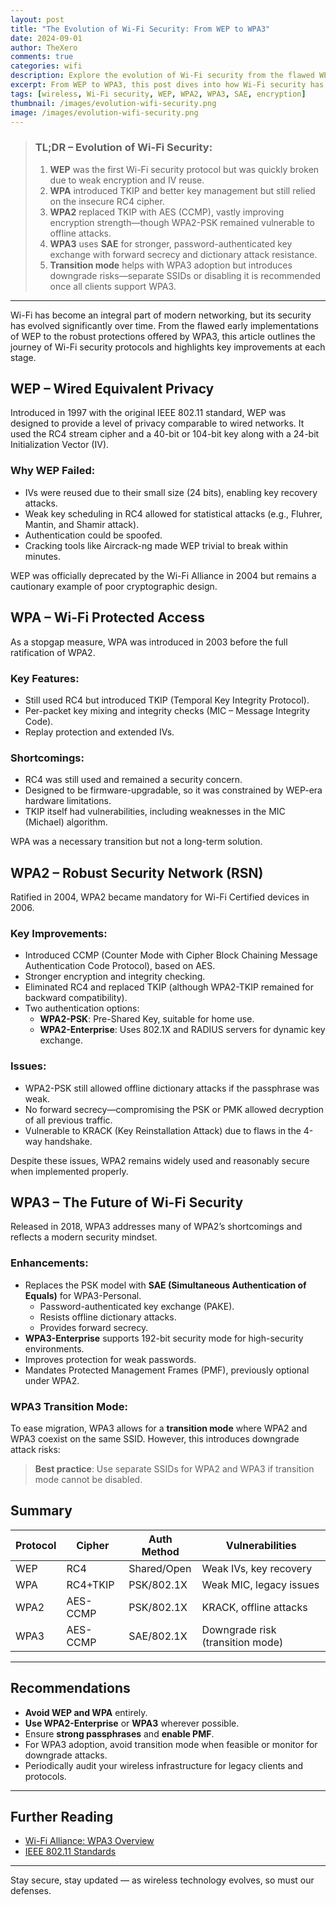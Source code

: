 ```yaml
---
layout: post  
title: "The Evolution of Wi-Fi Security: From WEP to WPA3"  
date: 2024-09-01  
author: TheXero  
comments: true  
categories: wifi  
description: Explore the evolution of Wi-Fi security from the flawed WEP protocol to robust WPA3. Learn the strengths and weaknesses of each security standard and best practices for modern networks.  
excerpt: From WEP to WPA3, this post dives into how Wi-Fi security has evolved to counter new threats, explaining key protocols and their practical implications.  
tags: [wireless, Wi-Fi security, WEP, WPA2, WPA3, SAE, encryption]  
thumbnail: /images/evolution-wifi-security.png  
image: /images/evolution-wifi-security.png  
---
```


> ### TL;DR – Evolution of Wi-Fi Security:
>
> 1. **WEP** was the first Wi-Fi security protocol but was quickly broken due to weak encryption and IV reuse.  
> 2. **WPA** introduced TKIP and better key management but still relied on the insecure RC4 cipher.  
> 3. **WPA2** replaced TKIP with AES (CCMP), vastly improving encryption strength—though WPA2-PSK remained vulnerable to offline attacks.  
> 4. **WPA3** uses **SAE** for stronger, password-authenticated key exchange with forward secrecy and dictionary attack resistance.  
> 5. **Transition mode** helps with WPA3 adoption but introduces downgrade risks—separate SSIDs or disabling it is recommended once all clients support WPA3.

---

Wi-Fi has become an integral part of modern networking, but its security has evolved significantly over time. From the flawed early implementations of WEP to the robust protections offered by WPA3, this article outlines the journey of Wi-Fi security protocols and highlights key improvements at each stage.

## WEP – Wired Equivalent Privacy

Introduced in 1997 with the original IEEE 802.11 standard, WEP was designed to provide a level of privacy comparable to wired networks. It used the RC4 stream cipher and a 40-bit or 104-bit key along with a 24-bit Initialization Vector (IV).

### Why WEP Failed:

- IVs were reused due to their small size (24 bits), enabling key recovery attacks.
- Weak key scheduling in RC4 allowed for statistical attacks (e.g., Fluhrer, Mantin, and Shamir attack).
- Authentication could be spoofed.
- Cracking tools like Aircrack-ng made WEP trivial to break within minutes.

WEP was officially deprecated by the Wi-Fi Alliance in 2004 but remains a cautionary example of poor cryptographic design.

## WPA – Wi-Fi Protected Access

As a stopgap measure, WPA was introduced in 2003 before the full ratification of WPA2.

### Key Features:

- Still used RC4 but introduced TKIP (Temporal Key Integrity Protocol).
- Per-packet key mixing and integrity checks (MIC – Message Integrity Code).
- Replay protection and extended IVs.

### Shortcomings:

- RC4 was still used and remained a security concern.
- Designed to be firmware-upgradable, so it was constrained by WEP-era hardware limitations.
- TKIP itself had vulnerabilities, including weaknesses in the MIC (Michael) algorithm.

WPA was a necessary transition but not a long-term solution.

## WPA2 – Robust Security Network (RSN)

Ratified in 2004, WPA2 became mandatory for Wi-Fi Certified devices in 2006.

### Key Improvements:

- Introduced CCMP (Counter Mode with Cipher Block Chaining Message Authentication Code Protocol), based on AES.
- Stronger encryption and integrity checking.
- Eliminated RC4 and replaced TKIP (although WPA2-TKIP remained for backward compatibility).
- Two authentication options:
  - **WPA2-PSK**: Pre-Shared Key, suitable for home use.
  - **WPA2-Enterprise**: Uses 802.1X and RADIUS servers for dynamic key exchange.

### Issues:

- WPA2-PSK still allowed offline dictionary attacks if the passphrase was weak.
- No forward secrecy—compromising the PSK or PMK allowed decryption of all previous traffic.
- Vulnerable to KRACK (Key Reinstallation Attack) due to flaws in the 4-way handshake.

Despite these issues, WPA2 remains widely used and reasonably secure when implemented properly.

## WPA3 – The Future of Wi-Fi Security

Released in 2018, WPA3 addresses many of WPA2’s shortcomings and reflects a modern security mindset.

### Enhancements:

- Replaces the PSK model with **SAE (Simultaneous Authentication of Equals)** for WPA3-Personal.
  - Password-authenticated key exchange (PAKE).
  - Resists offline dictionary attacks.
  - Provides forward secrecy.
- **WPA3-Enterprise** supports 192-bit security mode for high-security environments.
- Improves protection for weak passwords.
- Mandates Protected Management Frames (PMF), previously optional under WPA2.

### WPA3 Transition Mode:

To ease migration, WPA3 allows for a **transition mode** where WPA2 and WPA3 coexist on the same SSID. However, this introduces downgrade attack risks:

> **Best practice**: Use separate SSIDs for WPA2 and WPA3 if transition mode cannot be disabled.

## Summary

| Protocol | Cipher | Auth Method | Vulnerabilities |
|---------|--------|--------------|------------------|
| WEP     | RC4    | Shared/Open | Weak IVs, key recovery |
| WPA     | RC4+TKIP | PSK/802.1X | Weak MIC, legacy issues |
| WPA2    | AES-CCMP | PSK/802.1X | KRACK, offline attacks |
| WPA3    | AES-CCMP | SAE/802.1X | Downgrade risk (transition mode) |

---

## Recommendations

- **Avoid WEP and WPA** entirely.
- **Use WPA2-Enterprise** or **WPA3** wherever possible.
- Ensure **strong passphrases** and **enable PMF**.
- For WPA3 adoption, avoid transition mode when feasible or monitor for downgrade attacks.
- Periodically audit your wireless infrastructure for legacy clients and protocols.

---

## Further Reading

- [Wi-Fi Alliance: WPA3 Overview](https://www.wi-fi.org/discover-wi-fi/security)
- [IEEE 802.11 Standards](https://standards.ieee.org/ieee/802.11/)

---

Stay secure, stay updated — as wireless technology evolves, so must our defenses.
